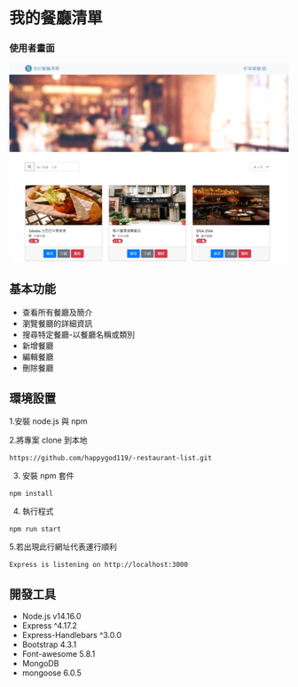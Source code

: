 # 我的餐廳清單

### 使用者畫面

![我的餐廳清單](./public/image/new.jpg)

## 基本功能

- 查看所有餐廳及簡介
- 瀏覽餐廳的詳細資訊
- 搜尋特定餐廳-以餐廳名稱或類別
- 新增餐廳
- 編輯餐廳
- 刪除餐廳

## 環境設置

1.安裝 node.js 與 npm

2.將專案 clone 到本地

```
https://github.com/happygod119/-restaurant-list.git
```

3. 安裝 npm 套件

```
npm install
```

4. 執行程式

```
npm run start
```

5.若出現此行網址代表運行順利

```
Express is listening on http://localhost:3000
```

## 開發工具

- Node.js v14.16.0
- Express ^4.17.2
- Express-Handlebars ^3.0.0
- Bootstrap 4.3.1
- Font-awesome 5.8.1
- MongoDB
- mongoose 6.0.5
